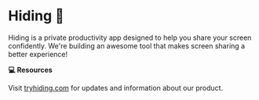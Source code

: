 # Hiding 👋
Hiding is a private productivity app designed to help you share your screen confidently. We're building an awesome tool that makes screen sharing a better experience!

**💻 Resources**

 Visit [tryhiding.com](https://tryhiding.com) for updates and information about our product.
